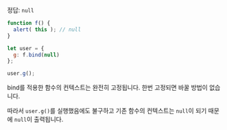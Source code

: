 정답: `null`


```js run
function f() {
  alert( this ); // null
}

let user = {
  g: f.bind(null)
};

user.g();
```

bind를 적용한 함수의 컨텍스트는 완전히 고정됩니다. 한번 고정되면 바꿀 방법이 없습니다.

따라서 `user.g()`를 실행했음에도 불구하고 기존 함수의 컨텍스트는 `null`이 되기 때문에 `null`이 출력됩니다.
